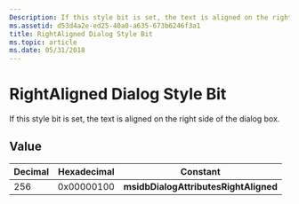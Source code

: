 ```yaml
---
Description: If this style bit is set, the text is aligned on the right side of the dialog box.
ms.assetid: d53d4a2e-ed25-40a0-a635-673b6246f3a1
title: RightAligned Dialog Style Bit
ms.topic: article
ms.date: 05/31/2018
---
```


# RightAligned Dialog Style Bit

If this style bit is set, the text is aligned on the right side of the dialog box.

## Value



| Decimal | Hexadecimal | Constant                              |
|---------|-------------|---------------------------------------|
| 256     | 0x00000100  | **msidbDialogAttributesRightAligned** |



 

 

 



